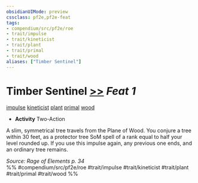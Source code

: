 ```yaml
---
obsidianUIMode: preview
cssclass: pf2e,pf2e-feat
tags:
- compendium/src/pf2e/roe
- trait/impulse
- trait/kineticist
- trait/plant
- trait/primal
- trait/wood
aliases: ["Timber Sentinel"]
---
```

# Timber Sentinel  [>>](chapter-9-playing-the-game.md#Actions "Two-Action") *Feat 1*  
[impulse](impulse-roe.md "Impulse Action & Ability Trait")  [kineticist](kineticist-roe.md "Kineticist Class Trait")  [plant](plant.md "Plant Creature Type Trait")  [primal](primal.md "Primal Tradition Trait")  [wood](wood-roe.md "Wood Energy & Element Trait")  

- **Activity** Two-Action

A slim, symmetrical tree travels from the Plane of Wood. You conjure a tree within 30 feet, as a protector tree SoM spell of a rank equal to half your level rounded up. If you use this impulse again, any previous one ends, and an ordinary tree remains.

*Source: Rage of Elements p. 34*  
%% #compendium/src/pf2e/roe #trait/impulse #trait/kineticist #trait/plant #trait/primal #trait/wood %%